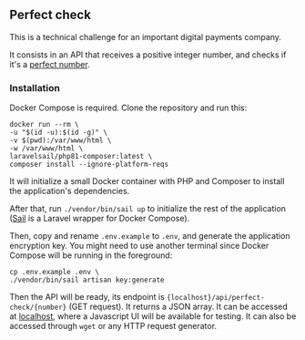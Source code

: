 ## Perfect check

This is a technical challenge for an important digital payments company.

It consists in an API that receives a positive integer number,
and checks if it's a [perfect number](https://en.wikipedia.org/wiki/Perfect_number).


### Installation

Docker Compose is required. Clone the repository and run this:

    docker run --rm \
    -u "$(id -u):$(id -g)" \
    -v $(pwd):/var/www/html \
    -w /var/www/html \
    laravelsail/php81-composer:latest \
    composer install --ignore-platform-reqs

It will initialize a small Docker container with PHP and Composer to install the application's dependencies.

After that, run `./vendor/bin/sail up` to initialize the rest of the application
([Sail](https://laravel.com/docs/9.x/sail) is a Laravel wrapper for Docker Compose).  

Then, copy and rename `.env.example` to `.env`, and generate the application encryption key.
You might need to use another terminal since Docker Compose will be running in the foreground:

    cp .env.example .env \
    ./vendor/bin/sail artisan key:generate

Then the API will be ready, its endpoint is `{localhost}/api/perfect-check/{number}` (GET request).
It returns a JSON array. It can be accessed at [localhost](http://localhost), where a Javascript
UI will be available for testing. It can also be accessed through `wget` or any HTTP request generator.